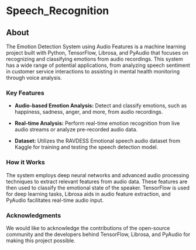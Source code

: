 # Speech_Recognition

## About
The Emotion Detection System using Audio Features is a machine learning project built with Python, TensorFlow, Librosa, and PyAudio that focuses on recognizing and classifying emotions from audio recordings. This system has a wide range of potential applications, from analyzing speech sentiment in customer service interactions to assisting in mental health monitoring through voice analysis.

### Key Features
- **Audio-based Emotion Analysis:** Detect and classify emotions, such as happiness, sadness, anger, and more, from audio recordings.

- **Real-time Analysis:** Perform real-time emotion recognition from live audio streams or analyze pre-recorded audio data.

- **Dataset:** Utilizes the RAVDESS Emotional speech audio dataset from Kaggle for training and testing the speech detection model.

### How it Works
The system employs deep neural networks and advanced audio processing techniques to extract relevant features from audio data. These features are then used to classify the emotional state of the speaker. TensorFlow is used for deep learning tasks, Librosa aids in audio feature extraction, and PyAudio facilitates real-time audio input.

### Acknowledgments
We would like to acknowledge the contributions of the open-source community and the developers behind TensorFlow, Librosa, and PyAudio for making this project possible.


